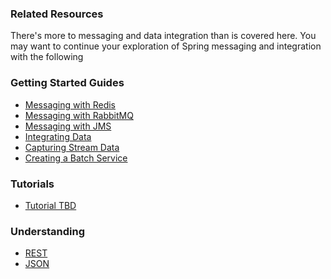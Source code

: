 ### Related Resources

There's more to messaging and data integration than is covered here. You may want to continue your exploration of Spring messaging and integration with the following

### Getting Started Guides

* [Messaging with Redis][gs-messaging-redis]
* [Messaging with RabbitMQ][gs-messaging-rabbitmq]
* [Messaging with JMS][gs-messaging-jms]
* [Integrating Data][gs-integration]
* [Capturing Stream Data][gs-capturing-stream-data]
* [Creating a Batch Service][gs-batch-processing]

[gs-messaging-redis]: /guides/gs/messaging-redis/
[gs-messaging-rabbitmq]: /guides/gs/messaging-rabbitmq/
[gs-messaging-jms]: /guides/gs/messaging-jms/
[gs-integration]: /guides/gs/integration/
[gs-capturing-stream-data]: /guides/gs/capturing-stream-data/
[gs-batch-processing]: /guides/gs/batch-processing/

### Tutorials

* [Tutorial TBD][tut-tbd]

[tut-tbd]: /guides/tutorials/tbd

### Understanding

* [REST][u-rest]
* [JSON][u-json]

[u-rest]: /understanding/REST
[u-json]: /understanding/JSON